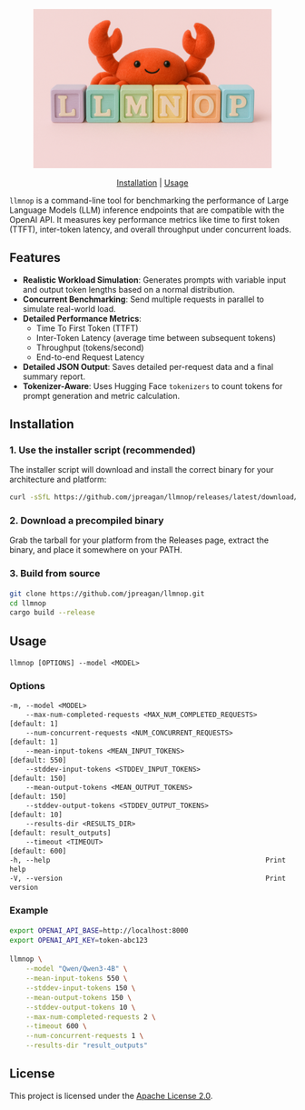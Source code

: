 <!-- Centered version -->
<p align="center">
  <img src="assets/llmnop.png" alt="llmnop" width="420">
</p>

<p align="center">
  <a href="#installation">Installation</a> | <a href="#usage">Usage</a>
</p>

`llmnop` is a command-line tool for benchmarking the performance of Large Language Models (LLM) inference endpoints that are compatible with the OpenAI API. It measures key performance metrics like time to first token (TTFT), inter-token latency, and overall throughput under concurrent loads.

## Features

- **Realistic Workload Simulation**: Generates prompts with variable input and output token lengths based on a normal distribution.
- **Concurrent Benchmarking**: Send multiple requests in parallel to simulate real-world load.
- **Detailed Performance Metrics**:
  - Time To First Token (TTFT)
  - Inter-Token Latency (average time between subsequent tokens)
  - Throughput (tokens/second)
  - End-to-end Request Latency
- **Detailed JSON Output**: Saves detailed per-request data and a final summary report.
- **Tokenizer-Aware**: Uses Hugging Face `tokenizers` to count tokens for prompt generation and metric calculation.

## Installation

### 1. Use the installer script (recommended)

The installer script will download and install the correct binary for your architecture and platform:

```bash
curl -sSfL https://github.com/jpreagan/llmnop/releases/latest/download/llmnop-installer.sh | sh
```

### 2. Download a precompiled binary

Grab the tarball for your platform from the Releases page, extract the binary, and place it somewhere on your PATH.

### 3. Build from source

```bash
git clone https://github.com/jpreagan/llmnop.git
cd llmnop
cargo build --release
```

## Usage

```
llmnop [OPTIONS] --model <MODEL>
```

### Options

```
-m, --model <MODEL>
    --max-num-completed-requests <MAX_NUM_COMPLETED_REQUESTS>  [default: 1]
    --num-concurrent-requests <NUM_CONCURRENT_REQUESTS>        [default: 1]
    --mean-input-tokens <MEAN_INPUT_TOKENS>                    [default: 550]
    --stddev-input-tokens <STDDEV_INPUT_TOKENS>                [default: 150]
    --mean-output-tokens <MEAN_OUTPUT_TOKENS>                  [default: 150]
    --stddev-output-tokens <STDDEV_OUTPUT_TOKENS>              [default: 10]
    --results-dir <RESULTS_DIR>                                [default: result_outputs]
    --timeout <TIMEOUT>                                        [default: 600]
-h, --help                                                     Print help
-V, --version                                                  Print version
```

### Example

```bash
export OPENAI_API_BASE=http://localhost:8000
export OPENAI_API_KEY=token-abc123

llmnop \
    --model "Qwen/Qwen3-4B" \
    --mean-input-tokens 550 \
    --stddev-input-tokens 150 \
    --mean-output-tokens 150 \
    --stddev-output-tokens 10 \
    --max-num-completed-requests 2 \
    --timeout 600 \
    --num-concurrent-requests 1 \
    --results-dir "result_outputs"
```

## License

This project is licensed under the [Apache License 2.0](https://www.apache.org/licenses/LICENSE-2.0).
